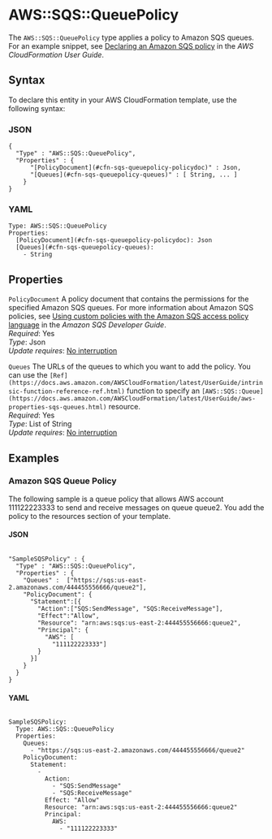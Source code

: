 # AWS::SQS::QueuePolicy<a name="aws-properties-sqs-policy"></a>

The `AWS::SQS::QueuePolicy` type applies a policy to Amazon SQS queues\. For an example snippet, see [Declaring an Amazon SQS policy](https://docs.aws.amazon.com/AWSCloudFormation/latest/UserGuide/quickref-iam.html#scenario-sqs-policy) in the _AWS CloudFormation User Guide_\.

## Syntax<a name="aws-properties-sqs-policy-syntax"></a>

To declare this entity in your AWS CloudFormation template, use the following syntax:

### JSON<a name="aws-properties-sqs-policy-syntax.json"></a>

```
{
  "Type" : "AWS::SQS::QueuePolicy",
  "Properties" : {
      "[PolicyDocument](#cfn-sqs-queuepolicy-policydoc)" : Json,
      "[Queues](#cfn-sqs-queuepolicy-queues)" : [ String, ... ]
    }
}
```

### YAML<a name="aws-properties-sqs-policy-syntax.yaml"></a>

```
Type: AWS::SQS::QueuePolicy
Properties:
  [PolicyDocument](#cfn-sqs-queuepolicy-policydoc): Json
  [Queues](#cfn-sqs-queuepolicy-queues):
    - String
```

## Properties<a name="aws-properties-sqs-policy-properties"></a>

`PolicyDocument` <a name="cfn-sqs-queuepolicy-policydoc"></a>
A policy document that contains the permissions for the specified Amazon SQS queues\. For more information about Amazon SQS policies, see [Using custom policies with the Amazon SQS access policy language](https://docs.aws.amazon.com/AWSSimpleQueueService/latest/SQSDeveloperGuide/sqs-creating-custom-policies.html) in the _Amazon SQS Developer Guide_\.  
_Required_: Yes  
_Type_: Json  
_Update requires_: [No interruption](https://docs.aws.amazon.com/AWSCloudFormation/latest/UserGuide/using-cfn-updating-stacks-update-behaviors.html#update-no-interrupt)

`Queues` <a name="cfn-sqs-queuepolicy-queues"></a>
The URLs of the queues to which you want to add the policy\. You can use the `[Ref](https://docs.aws.amazon.com/AWSCloudFormation/latest/UserGuide/intrinsic-function-reference-ref.html)` function to specify an `[AWS::SQS::Queue](https://docs.aws.amazon.com/AWSCloudFormation/latest/UserGuide/aws-properties-sqs-queues.html)` resource\.  
_Required_: Yes  
_Type_: List of String  
_Update requires_: [No interruption](https://docs.aws.amazon.com/AWSCloudFormation/latest/UserGuide/using-cfn-updating-stacks-update-behaviors.html#update-no-interrupt)

## Examples<a name="aws-properties-sqs-policy--examples"></a>

### Amazon SQS Queue Policy<a name="aws-properties-sqs-policy--examples--Amazon_SQS_Queue_Policy"></a>

The following sample is a queue policy that allows AWS account 111122223333 to send and receive messages on queue queue2\. You add the policy to the resources section of your template\.

#### JSON<a name="aws-properties-sqs-policy--examples--Amazon_SQS_Queue_Policy--json"></a>

```

"SampleSQSPolicy" : {
  "Type" : "AWS::SQS::QueuePolicy",
  "Properties" : {
    "Queues" :  ["https://sqs:us-east-2.amazonaws.com/444455556666/queue2"],
    "PolicyDocument": {
      "Statement":[{
        "Action":["SQS:SendMessage", "SQS:ReceiveMessage"],
        "Effect":"Allow",
        "Resource": "arn:aws:sqs:us-east-2:444455556666:queue2",
        "Principal": {
          "AWS": [
            "111122223333"]
        }
      }]
    }
  }
}
```

#### YAML<a name="aws-properties-sqs-policy--examples--Amazon_SQS_Queue_Policy--yaml"></a>

```

SampleSQSPolicy:
  Type: AWS::SQS::QueuePolicy
  Properties:
    Queues:
      - "https://sqs:us-east-2.amazonaws.com/444455556666/queue2"
    PolicyDocument:
      Statement:
        -
          Action:
            - "SQS:SendMessage"
            - "SQS:ReceiveMessage"
          Effect: "Allow"
          Resource: "arn:aws:sqs:us-east-2:444455556666:queue2"
          Principal:
            AWS:
              - "111122223333"
```
